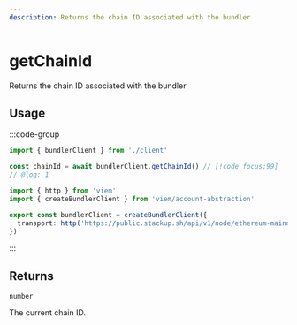 ```yaml
---
description: Returns the chain ID associated with the bundler
---
```


# getChainId

Returns the chain ID associated with the bundler

## Usage

:::code-group

```ts twoslash [example.ts]
import { bundlerClient } from './client'

const chainId = await bundlerClient.getChainId() // [!code focus:99]
// @log: 1
```

```ts twoslash [client.ts] filename="client.ts"
import { http } from 'viem'
import { createBundlerClient } from 'viem/account-abstraction'

export const bundlerClient = createBundlerClient({
  transport: http('https://public.stackup.sh/api/v1/node/ethereum-mainnet')
})
```

:::

## Returns

`number`

The current chain ID.
